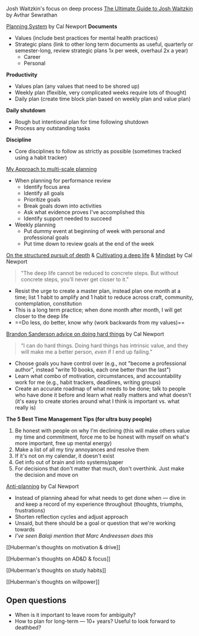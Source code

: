 Josh Waitzkin's focus on deep process
[The Ultimate Guide to Josh Waitzkin](https://avthar.com/blog/jw-curation) by Avthar Sewrathan

[Planning System](https://www.youtube.com/watch?v=3FipKTzkTD4&__readwiseLocation=) by Cal Newport
**Documents**
- Values (include best practices for mental health practices)
- Strategic plans (link to other long term documents as useful, quarterly or semester-long, review strategic plans 1x per week, overhaul 2x a year)
	- Career
	- Personal

**Productivity**
- Values plan (any values that need to be shored up)
- Weekly plan (flexible, very complicated weeks require lots of thought)
- Daily plan (create time block plan based on weekly plan and value plan)

**Daily shutdown**
- Rough but intentional plan for time following shutdown
- Process any outstanding tasks

**Discipline**
- Core disciplines to follow as strictly as possible (sometimes tracked using a habit tracker)

[My Approach to multi-scale planning](https://www.asyncagile.org/blog/multi-scale-planning)
- When planning for performance review
	- Identify focus area
	- Identify all goals
	- Prioritize goals
	- Break goals down into activities
	- Ask what evidence proves I've accomplished this
	- Identify support needed to succeed
- Weekly planning
	- Put dummy event at beginning of week with personal and professional goals
	- Put time down to review goals at the end of the week

[On the structured pursuit of depth](https://calnewport.com/on-the-structured-pursuit-of-depth) & [Cultivating a deep life](https://calnewport.com/cultivating-a-deep-life/?__readwiseLocation=) & [Mindset](https://calnewport.com/more-on-cultivating-a-deep-life-mindset/) by Cal Newport
>"The deep life cannot be reduced to concrete steps. But without concrete steps, you’ll never get closer to it."
- Resist the urge to create a master plan, instead plan one month at a time; list 1 habit to amplify and 1 habit to reduce across craft, community, contemplation, constitution 
- This is a long term practice; when done month after month, I will get closer to the deep life
- ==Do less, do better, know why (work backwards from my values)==

[Brandon Sanderson advice on doing hard things](https://calnewport.com/brandon-sandersons-advice-for-doing-hard-things/) by Cal Newport
>“I can do hard things. Doing hard things has intrinsic value, and they will make me a better person, _even_ if I end up failing.”
- Choose goals you have control over (e.g., not "become a professional author", instead "write 10 books, each one better than the last")
- Learn what combo of motivation, circumstances, and accountability work for me (e.g., habit trackers, deadlines, writing groups)
- Create an accurate roadmap of what needs to be done; talk to people who have done it before and learn what really matters and what doesn't (it's easy to create stories around what I think is important vs. what really is)

**The 5 Best Time Management Tips (for ultra busy people)**
1. Be honest with people on why I'm declining (this will make others value my time and commitment, force me to be honest with myself on what's more important, free up mental energy)
2. Make a list of all my tiny annoyances and resolve them
3. If it's not on my calendar, it doesn't exist
4. Get info out of brain and into systems/paper
5. For decisions that don't matter that much, don't overthink. Just make the decision and move on

[Anti-planning](https://calnewport.com/do-more-by-planning-less-the-power-of-the-anti-plan/) by Cal Newport
- Instead of planning ahead for what needs to get done when — dive in and keep a record of my experience throughout (thoughts, triumphs, frustrations)
- Shorten reflection cycles and adjust approach
- Unsaid, but there should be a goal or question that we're working towards
- *I've seen Balaji mention that Marc Andreessen does this*

[[Huberman's thoughts on motivation & drive]]

[[Huberman's thoughts on AD&D & focus]]

[[Huberman's thoughts on study habits]]

[[Huberman's thoughts on willpower]]

## Open questions
- When is it important to leave room for ambiguity?
- How to plan for long-term — 10+ years? Useful to look forward to deathbed?